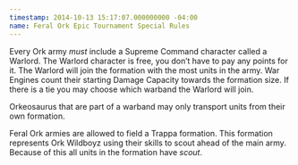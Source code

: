 ```yaml
---
timestamp: 2014-10-13 15:17:07.000000000 -04:00
name: Feral Ork Epic Tournament Special Rules
---
```

Every Ork army _must_ include a Supreme Command character called a Warlord. The Warlord character is free, you don&rsquo;t have to pay any points for it. The Warlord will join the formation with the most units in the army. War Engines count their starting Damage Capacity towards the formation size. If there is a tie you may choose which warband the Warlord will join.

Orkeosaurus that are part of a warband may only transport units from their own formation.

Feral Ork armies are allowed to field a Trappa formation. This formation represents Ork Wildboyz using their skills to scout ahead of the main army. Because of this all units in the formation have _scout_.